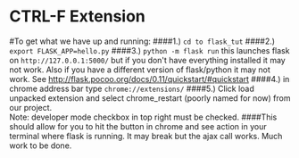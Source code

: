 # CTRL-F Extension
#To get what we have up and running:
####1.) `cd to flask_tut`
####2.) `export FLASK_APP=hello.py`
####3.) `python -m flask run` 
this launches flask on `http://127.0.0.1:5000/` but if you don't have everything installed it may not work.  Also if you have a different version of flask/python it may not work.  See http://flask.pocoo.org/docs/0.11/quickstart/#quickstart
####4.) in chrome address bar type `chrome://extensions/`
####5.) Click load unpacked extension and select chrome_restart (poorly named for now) from our project.  
Note: developer mode checkbox in top right must be checked.
####This should allow for you to hit the button in chrome and see action in your terminal where flask is running.  It may break but the ajax call works.  Much work to be done.
